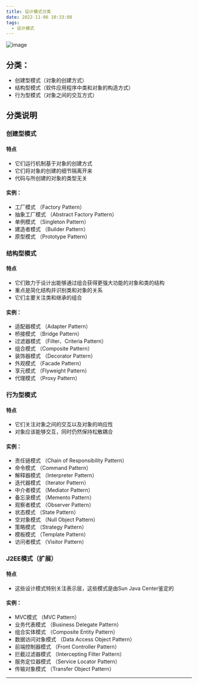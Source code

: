```yaml
---
title: 设计模式分类
date: 2022-11-06 10:33:08
tags:
  - 设计模式
---
```



![image](https://cdn.staticaly.com/gh/sswfive/blog-pic@main/20230802/image.3adu11snlxq0.webp) 

## 分类：

- 创建型模式（对象的创建方式）
- 结构型模式（软件应用程序中类和对象的构造方式）
- 行为型模式（对象之间的交互方式）
## 分类说明
### 创建型模式
#### 特点

- 它们运行机制基于对象的创建方式
- 它们将对象的创建的细节隔离开来
- 代码与所创建的对象的类型无关
#### 实例：

- 工厂模式 （Factory Pattern）
- 抽象工厂模式 （Abstract Factory Pattern）
- 单例模式 （Singleton Pattern）
- 建造者模式 （Builder Pattern）
- 原型模式 （Prototype Pattern）
### 结构型模式
#### 特点

- 它们致力于设计出能够通过组合获得更强大功能的对象和类的结构
- 重点是简化结构并识别类和对象的关系
- 它们主要关注类和继承的组合
#### 实例：

- 适配器模式 （Adapter Pattern）
- 桥接模式 （Bridge Pattern）
- 过滤器模式 （Filter、Criteria Pattern）
- 组合模式 （Composite Pattern）
- 装饰器模式 （Decorator Pattern）
- 外观模式 （Facade Pattern）
- 享元模式 （Flyweight Pattern）
- 代理模式 （Proxy Pattern）
### 行为型模式
#### 特点

- 它们关注对象之间的交互以及对象的响应性
- 对象应该能够交互，同时仍然保持松散耦合
#### 实例：

- 责任链模式 （Chain of Responsibility Pattern）
- 命令模式 （Command Pattern）
- 解释器模式 （Interpreter Pattern）
- 迭代器模式 （Iterator Pattern）
- 中介者模式 （Mediator Pattern）
- 备忘录模式 （Memento Pattern）
- 观察者模式 （Observer Pattern）
- 状态模式 （State Pattern）
- 空对象模式 （Null Object Pattern）
- 策略模式 （Strategy Pattern）
- 模板模式 （Template Pattern）
- 访问者模式 （Visitor Pattern）
### J2EE模式（扩展）
#### 特点

- 这些设计模式特别关注表示层，这些模式是由Sun Java Center鉴定的
#### 实例：

- MVC模式 （MVC Pattern）
- 业务代表模式 （Business Delegate Pattern）
- 组合实体模式 （Composite Entity Pattern）
- 数据访问对象模式 （Data Access Object Pattern）
- 前端控制器模式 （Front Controller Pattern）
- 拦截过滤器模式 （Intercepting Filter Pattern）
- 服务定位器模式 （Service Locator Pattern）
- 传输对象模式 （Transfer Object Pattern）

---



